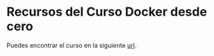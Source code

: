 # Recursos del Curso Docker desde cero

Puedes encontrar el curso en la siguiente [url](https://ed.team/cursos/docker).
